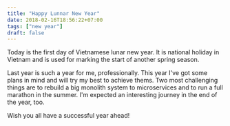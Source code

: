 ```yaml
---
title: "Happy Lunnar New Year"
date: 2018-02-16T18:56:22+07:00
tags: ["new year"]
draft: false
---
```


Today is the first day of Vietnamese lunar new year. It is national holiday in
Vietnam and is used for marking the start of another spring season.

Last year is such a year for me, professionally. This year I've got some plans
in mind and will try my best to achieve thems. Two most challenging things are
to rebuild a big monolith system to microservices and to run a full marathon
in the summer. I'm expected an interesting journey in the end of the year, too.

Wish you all have a successful year ahead!
